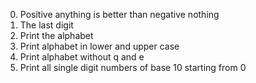 0. Positive anything is better than negative nothing
1. The last digit
2. Print the alphabet
3. Print alphabet in lower and upper case
4. Print alphabet without q and e
5. Print all single digit numbers of base 10 starting from 0
